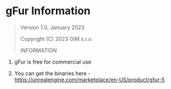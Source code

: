 # gFur Information

> Version 1.0, January 2023
> 
> Copyright (C) 2023 GiM s.r.o.
> 
> INFORMATION

1. gFur is free for commercial use

2. You can get the binaries here - https://unrealengine.com/marketplace/en-US/product/gfur-5
